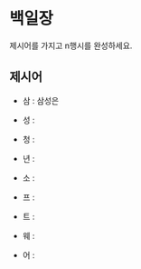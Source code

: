# 백일장
제시어를 가지고 n행시를 완성하세요.

## 제시어
- 삼 : 삼성은
- 성 : 
- 청 : 
- 년 : 

- 소 : 
- 프 : 
- 트 : 
- 웨 : 
- 어 : 
